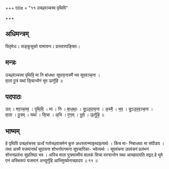 +++
title = "११ उच्छ्वञ्चस्व पृथिवि"

+++
## अधिमन्त्रम्
पितृमेधः। सङ्कुसुको यामायनः। प्रस्तारपङ्क्तिः।

## मन्त्रः
उच्छ्व॑ञ्चस्व पृथिवि॒ मा नि बा॑धथाः सूपाय॒नास्मै॑ भव सूपवञ्च॒ना ।  
मा॒ता पु॒त्रं यथा॑ सि॒चाभ्ये॑नं भूम ऊर्णुहि ॥

## पदपाठः
उत् । श्व॒ञ्च॒स्व॒ । पृ॒थि॒वि॒ । मा । नि । बा॒ध॒थाः॒ । सु॒ऽउ॒पा॒य॒ना । अ॒स्मै॒ । भ॒व॒ । सु॒ऽउ॒प॒व॒ञ्च॒ना ।  
मा॒ता । पु॒त्रम् । यथा॑ । सि॒चा । अ॒भि । ए॒न॒म् । भू॒मे॒ । ऊ॒र्णु॒हि॒ ॥

## भाष्यम्
हे पृथिवि उच्छ्वंचस्व ऊर्ध्वं गतोच्छ्वासमेनं कुरु अधस्तान्माकृथाइत्यर्थः । किंच मा- निबाधथाः मा संपीडय । तथा अस्मै यजमानार्थं सूपायना शोभनोपगमना सूपचारिका- भवेत्यर्थः । सूपवंचना उपवंचनं प्रलंभनं शोभनप्रलंभा सुप्रतिष्ठा भव । अपिच माता पुत्रमात्मीयं बालकं सिचा वस्त्रान्तेन यथा आच्छादयति तद्वत् हे भूमे एनं अस्थिरूपं यजमानं अभ्यूर्णुहि आभिमुख्येनाच्छादय ॥ ११ ॥